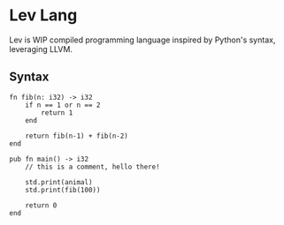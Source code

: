 # Lev Lang

Lev is WIP compiled programming language inspired by Python's syntax, leveraging LLVM.

## Syntax

```
fn fib(n: i32) -> i32
    if n == 1 or n == 2
        return 1
    end

    return fib(n-1) + fib(n-2)
end

pub fn main() -> i32
    // this is a comment, hello there!

    std.print(animal)
    std.print(fib(100))

    return 0
end
```

